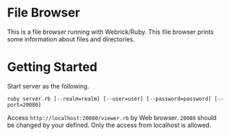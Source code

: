 # File Browser

This is a file browser running with Webrick/Ruby.
This file browser prints some information about files and directories.

# Getting Started

Start server as the following.

```
ruby server.rb [--realm=realm] [--user=user] [--password=password] [--port=20080]
```

Access `http://localhost:20080/viewer.rb` by Web browser. `20080` should be changed by your defined. Only the access from localhost is allowed.
